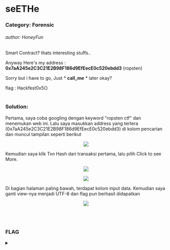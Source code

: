 # seETHe
### Category: Forensic
###### author: HoneyFun

Smart Contract? thats interesting stuffs..

Anyway Here's my address : <b>0x7aA245e2C3C21E2B98F186d9EfEecE0c520ebdd3</b> (ropsten)

Sorry but i have to go, Just * <b>call_me</b> * later okay?

flag : Hackfest0x5{}
<br><br>
### Solution:
Pertama, saya coba googling dengan keyword "ropsten ctf" dan menemukan web ini. Lalu saya masukkan address yang tertera (0x7aA245e2C3C21E2B98F186d9EfEecE0c520ebdd3) di kolom pencarian dan muncul tampilan seperti berikut
<p align="center">
    <img src="https://github.com/ftiannisa/writeup/blob/main/media/hf05-eth1.png?raw=true"/>
</p>
Kemudian saya klik Txn Hash dari transaksi pertama, lalu pilih Click to see More.
<p align="center">
    <img src="https://github.com/ftiannisa/writeup/blob/main/media/hf05-eth2.png?raw=true"/>
</p>
<p align="center">
    <img src="https://github.com/ftiannisa/writeup/blob/main/media/hf05-eth3.png?raw=true"/>
</p>
Di bagian halaman paling bawah, terdapat kolom input data. Kemudian saya ganti view-nya menjadi UTF-8 dan flag pun berhasil didapatkan
<p align="center">
    <img src="https://github.com/ftiannisa/writeup/blob/main/media/hf05-eth4.png?raw=true"/>
</p>
<br><br>

### FLAG

<details>
  <summary></summary>
  
  Hackfest0x5{ez_sm4rt_c0<ntr>4cc}

</details>
